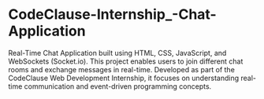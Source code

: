 # CodeClause-Internship_-Chat-Application
Real-Time Chat Application built using HTML, CSS, JavaScript, and WebSockets (Socket.io). This project enables users to join different chat rooms and exchange messages in real-time. Developed as part of the CodeClause Web Development Internship, it focuses on understanding real-time communication and event-driven programming concepts.
